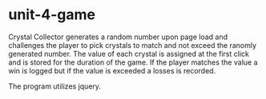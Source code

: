 # unit-4-game

Crystal Collector generates a random number upon page load and challenges the player to pick crystals to match and not exceed the ranomly generated number. The value of each crystal is assigned at the first click and is stored for the duration of the game. If the player matches the value a win is logged but if the value is exceeded a losses is recorded. 

The program utilizes jquery.